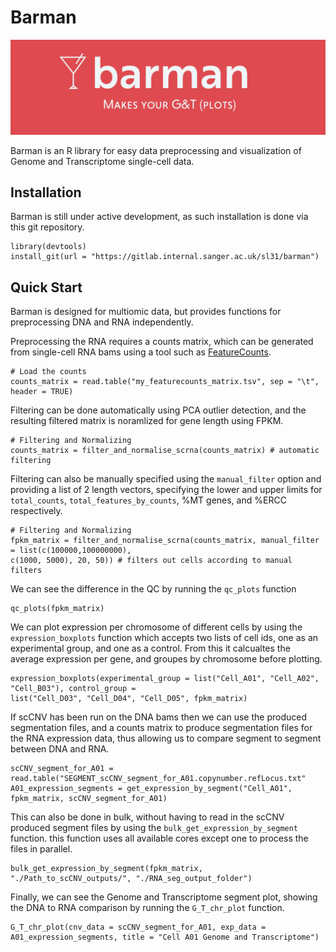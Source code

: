 # Barman
![](img/barman_logo.png)

Barman is an R library for easy data preprocessing and visualization of Genome and Transcriptome single-cell data.


## Installation
Barman is still under active development, as such installation is done via this git repository.

```
library(devtools)
install_git(url = "https://gitlab.internal.sanger.ac.uk/sl31/barman")
```


## Quick Start

Barman is designed for multiomic data, but provides functions for preprocessing DNA and RNA
independently.

Preprocessing the RNA requires a counts matrix, which can be generated from single-cell RNA bams
using a tool such as [FeatureCounts](dx.doi.org/10.1093/bioinformatics/btt656).

```
# Load the counts
counts_matrix = read.table("my_featurecounts_matrix.tsv", sep = "\t", header = TRUE)
```

Filtering can be done automatically using PCA outlier detection, and the resulting filtered matrix
is noramlized for gene length using FPKM.

```
# Filtering and Normalizing
counts_matrix = filter_and_normalise_scrna(counts_matrix) # automatic filtering
```

Filtering can also be manually specified using the `manual_filter` option and providing a list of
2 length vectors, specifying the lower and upper limits for `total_counts`, `total_features_by_counts`,
%MT genes, and %ERCC respectively.

```
# Filtering and Normalizing
fpkm_matrix = filter_and_normalise_scrna(counts_matrix, manual_filter = list(c(100000,100000000),
c(1000, 5000), 20, 50)) # filters out cells according to manual filters
```

We can see the difference in the QC by running the `qc_plots` function

```
qc_plots(fpkm_matrix)
```

We can plot expression per chromosome of different cells by using the `expression_boxplots` function
which accepts two lists of cell ids, one as an experimental group, and one as a control. From this
it calcualtes the average expression per gene, and groupes by chromosome before plotting.
```
expression_boxplots(experimental_group = list("Cell_A01", "Cell_A02", "Cell_B03"), control_group =
list("Cell_D03", "Cell_D04", "Cell_D05", fpkm_matrix)
```



If scCNV has been run on the DNA bams then we can use the produced segmentation files, and a counts
matrix to produce segmentation files for the RNA expression data, thus allowing us to compare
segment to segment between DNA and RNA.

```
scCNV_segment_for_A01 = read.table("SEGMENT_scCNV_segment_for_A01.copynumber.refLocus.txt"
A01_expression_segments = get_expression_by_segment("Cell_A01", fpkm_matrix, scCNV_segment_for_A01)
```

This can also be done in bulk, without having to read in the scCNV produced segment files by using
the `bulk_get_expression_by_segment` function. this function uses all available cores except one to
process the files in parallel.

```
bulk_get_expression_by_segment(fpkm_matrix, "./Path_to_scCNV_outputs/", "./RNA_seg_output_folder")
```


Finally, we can see the Genome and Transcriptome segment plot, showing the DNA to RNA comparison by
running the `G_T_chr_plot` function.
```
G_T_chr_plot(cnv_data = scCNV_segment_for_A01, exp_data = A01_expression_segments, title = "Cell A01 Genome and Transcriptome")
```

